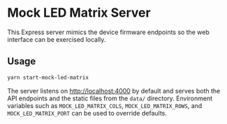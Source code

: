 # Mock LED Matrix Server

This Express server mimics the device firmware endpoints so the web interface can be exercised locally.

## Usage

```bash
yarn start-mock-led-matrix
```

The server listens on <http://localhost:4000> by default and serves both the API endpoints and the static files from the `data/` directory. Environment variables such as `MOCK_LED_MATRIX_COLS`, `MOCK_LED_MATRIX_ROWS`, and `MOCK_LED_MATRIX_PORT` can be used to override defaults.
